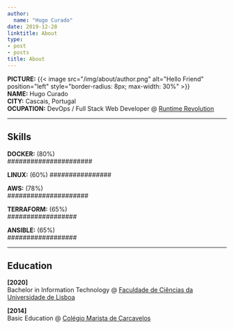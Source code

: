 ```yaml
---
author:
  name: "Hugo Curado"
date: 2019-12-28
linktitle: About
type:
- post
- posts
title: About
---
```


**PICTURE:** {{< image src="/img/about/author.png" alt="Hello Friend" position="left" style="border-radius: 8px; max-width: 30%" >}} \
**NAME:** Hugo Curado \
**CITY:** Cascais, Portugal \
**OCUPATION:** DevOps / Full Stack Web Developer @ [Runtime Revolution](https://www.runtime-revolution.com)

---
## Skills

**DOCKER:**	(80%) \
######################

**LINUX:** (60%)
################

**AWS:** (78%)\
#####################

**TERRAFORM:** (65%) \
##################

**ANSIBLE:** (65%) \
##################

---
## Education
**[2020]** \
Bachelor in Information Technology @ [Faculdade de Ciências da Universidade de Lisboa](https://ciencias.ulisboa.pt/en)

**[2014]** \
Basic Education @ [Colégio Marista de Carcavelos](https://marista-carcavelos.org)
